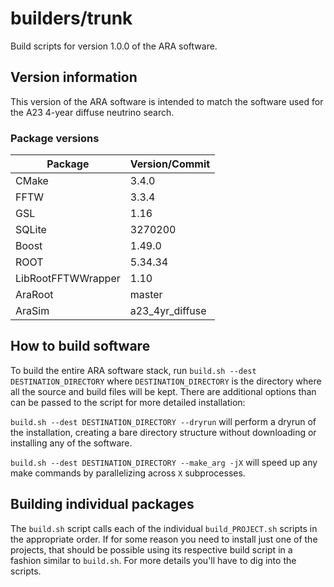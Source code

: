 # builders/trunk

Build scripts for version 1.0.0 of the ARA software.

## Version information

This version of the ARA software is intended to match the software used for the A23 4-year diffuse neutrino search.

### Package versions

| Package            | Version/Commit   |
| ------------------ | ---------------- |
| CMake              | 3.4.0            |
| FFTW               | 3.3.4            |
| GSL                | 1.16             |
| SQLite             | 3270200          |
| Boost              | 1.49.0           |
| ROOT               | 5.34.34          |
| LibRootFFTWWrapper | 1.10             |
| AraRoot            | master           |
| AraSim             | a23\_4yr\_diffuse  |

## How to build software

To build the entire ARA software stack, run `build.sh --dest DESTINATION_DIRECTORY` where `DESTINATION_DIRECTORY` is the directory where all the source and build files will be kept. There are additional options than can be passed to the script for more detailed installation:

`build.sh --dest DESTINATION_DIRECTORY --dryrun` will perform a dryrun of the installation, creating a bare directory structure without downloading or installing any of the software.

`build.sh --dest DESTINATION_DIRECTORY --make_arg -jX` will speed up any make commands by parallelizing across `X` subprocesses.


## Building individual packages

The `build.sh` script calls each of the individual `build_PROJECT.sh` scripts in the appropriate order. If for some reason you need to install just one of the projects, that should be possible using its respective build script in a fashion similar to `build.sh`. For more details you'll have to dig into the scripts.

